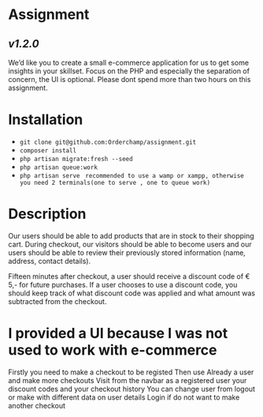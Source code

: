 # Assignment
## _v1.2.0_

We’d like you to create a small e-commerce application for us to get some insights in your skillset. Focus on the PHP and especially the separation of concern, the UI is optional. Please dont spend more than two hours on this assignment.

# Installation
- `git clone git@github.com:Orderchamp/assignment.git`
- `composer install`
- `php artisan migrate:fresh --seed`
- `php artisan queue:work`
- `php artisan serve` ` recommended to use a wamp or xampp, otherwise you need 2 terminals(one to serve , one to queue work)`

# Description
Our users should be able to add products that are in stock to their shopping cart. During checkout, our visitors should be able to become users and our users should be able to review their previously stored information (name, address, contact details).

Fifteen minutes after checkout, a user should receive a discount code of € 5,- for future purchases. If a user chooses to use a discount code, you should keep track of what discount code was applied and what amount was subtracted from the checkout.

# I provided a UI because I was not used to work with e-commerce
Firstly you need to make a checkout to be registed
Then use Already a user and make more checkouts
Visit from the navbar as a registered user your discount codes and your checkout history
You can change user from logout or make with different data on user details
Login if do not want to make another checkout

